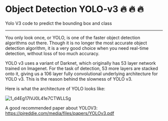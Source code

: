 # Object Detection YOLO-v3  🔥 🔥 🔥 

Yolo V3 code to predict the bounding box and class
___

You only look once, or YOLO, is one of the faster object detection algorithms out there. Though it is no longer the most accurate object detection algorithm, it is a very good choice when you need real-time detection, without loss of too much accuracy.

YOLO v3 uses a variant of Darknet, which originally has 53 layer network trained on Imagenet. For the task of detection, 53 more layers are stacked onto it, giving us a 106 layer fully convolutional underlying architecture for YOLO v3. This is the reason behind the slowness of YOLO v3.

Here is what the architecture of YOLO looks like:

![1_d4Eg17IVJ0L41e7CTWLLSg](https://user-images.githubusercontent.com/44786324/172192924-df707e89-eeff-4c0a-b953-d235a6f6250e.png)


A good recommended paper about YOLOV3: https://pjreddie.com/media/files/papers/YOLOv3.pdf
